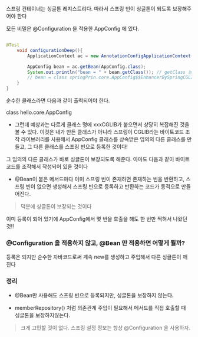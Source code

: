 
스프링 컨테이너는 싱글톤 레지스트리다. 따라서 스프링 빈이 싱글톤이 되도록 보장해주어야 한다

모든 비밀은 @Configuration 을 적용한 AppConfig 에 있다.


```java

@Test
    void configurationDeep(){
        ApplicationContext ac = new AnnotationConfigApplicationContext(AppConfig.class); // 스프링 빈으로 자동 등록

        AppConfig bean = ac.getBean(AppConfig.class);
        System.out.println("bean = " + bean.getClass()); // getClass 는 클래스 타입이 뭔지 알려준다
        // bean = class springPrin.core.AppConfig$$EnhancerBySpringCGLIB$$51ce47bf
    }
}

```

순수한 클래스라면 다음과 같이 출력되어야 한다.

class hello.core.AppConfig

* 그런데 예상과는 다르게 클래스 명에 xxxCGLIB가 붙으면서 상당히 복잡해진 것을 볼 수 있다. 이것은 내가
만든 클래스가 아니라 스프링이 CGLIB라는 바이트코드 조작 라이브러리를 사용해서 AppConfig 
클래스를 상속받은 임의의 다른 클래스를 만들고, 그 다른 클래스를 스프링 빈으로 등록한 것이다!


그 임의의 다른 클래스가 바로 싱글톤이 보장되도록 해준다. 아마도 다음과 같이 바이트 코드를 조작해서 작성되어 있을 것이다

* @Bean이 붙은 메서드마다 이미 스프링 빈이 존재하면 존재하는 빈을 반환하고, 스프링 빈이 없으면
생성해서 스프링 빈으로 등록하고 반환하는 코드가 동적으로 만들어진다.

> 덕분에 싱글톤이 보장되는 것이다

이미 등록이 되어 있기에 AppConfig에서 몇 번을 호출을 해도 한 번만 찍혀서 나왔던 것!!

### @Configuration 을 적용하지 않고, @Bean 만 적용하면 어떻게 될까? 

등록은 되지만 순수한 자바코드로써 계속 new를 생성하고 주입해서 다른 싱글톤이 깨진다

### 정리
* @Bean만 사용해도 스프링 빈으로 등록되지만, 싱글톤을 보장하지 않는다.

* memberRepository() 처럼 의존관계 주입이 필요해서 메서드를 직접 호출할 때 싱글톤을 보장하지않는다.

> 크게 고민할 것이 없다. 스프링 설정 정보는 항상 @Configuration 을 사용하자.

